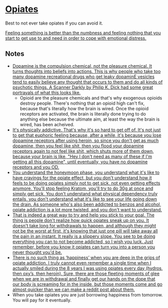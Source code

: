 # [Opiates](https://psychonautwiki.org/w/index.php?title=Opioid)
Best to not ever take opiates if you can avoid it.

[Feeling something is better than the numbness and feeling nothing that you start to get use to and need in order to cope with emotional distress.](https://www.reddit.com/r/opiates/comments/7nxrrd/to_the_opiate_curious/)

## Notes
- [Dopamine is the compulsion chemical, not the pleasure chemical. It turns thoughts into beliefs into actions. This is why people who take too many dopamine recreational drugs who get leaky dopaminE vesicles tend to easily believe any thought that occurs to them and do all kinds of psychotic things. A Scanner Darkly by Philip K. Dick had some great portrayals of what this looks like.](https://news.ycombinator.com/item?id=16838449)
	- Opioid are the pleasure chemicals and that's why exogenous opioids destroy people. There's nothing that an opioid high can't fix, because that's literally how the brain is wired. Once the opioid receptors are activated, the brain is literally done trying to do anything else because the ultimate aim, at least the way the brain is wired, has been acheived.
- [It's physically addictive. That's why it's so hard to get off of. It's not just to get that euphoric feeling because, after a while, it's because you lose dopamine receptors after using heroin, so since you don't get as much dopamine, then you feel like shit, then you flood your dopamine receptors again to not feel like shit, which shuts more of them down, because your brain is like, "Hey I don't need as many of these if I'm getting all this dopamine", until eventually, you have no dopamine receptors and you OD.](https://www.reddit.com/r/explainlikeimfive/comments/211w4n/for_example_the_euphoric_feeling_you_get_from/)
- [You understand the honeymoon phase, you understand what it's like to have cravings for the opiate effect, but you don't understand how it feels to be doing opiates simply not to get sick, not even getting effects anymore. You'll stop feeling Kratom, you'll try to do 30g at once and simply get sick. You don't understand what physical dependency truly entails, you don't understand what it's like to see your life going down the drain. As someone who's also been addicted to benzos and alcohol, opiate addiction is a lot more twisted, and you don't want to understand.](https://www.reddit.com/r/Drugs/comments/7e48ls/for_those_heavily_addicted_to_opiates_i_now/)
- [That is indeed a great way to try and help you stick to your goal. The thing is people don't realize how quick opiates sneak up on you. It doesn't take long for withdrawals to happen, and although they might not be the worst at first, it's knowing that just one pill will take away all the pain in an instant. It really is a slippery slope. You see to be doing everything you can to not become addicted, so I wish you luck. Just remember, before you know it opiates can turn you into a person you never thought you'd be.](https://www.reddit.com/r/opiates/comments/7ma1k9/if_you_used_once_every_month_and_no_more_than/)
- [There is no such thing as ‘happiness’ when you are deep in the grips of opiate addiction. I truly cannot even remember a single time when I actually smiled during the 8 years I was using opiates every day (hydros, then oxy’s, then heroin). Sure, there are those fleeting moments of glee when we are in withdrawal and finally get our hands on the dope that our body is screaming for in the inside, but those moments come and go almost quicker than we can make a reddit post about them.](https://www.reddit.com/r/opiates/comments/7nxrrd/to_the_opiate_curious/)
- When you take opiates you are just borrowing happiness from tomorrow. You will pay for it eventually.